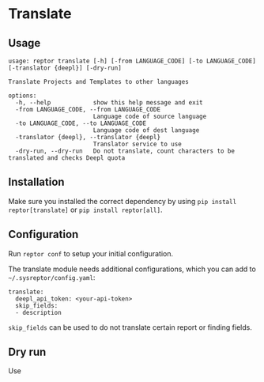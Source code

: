 # Translate

## Usage
```
usage: reptor translate [-h] [-from LANGUAGE_CODE] [-to LANGUAGE_CODE] [-translator {deepl}] [-dry-run]

Translate Projects and Templates to other languages

options:
  -h, --help            show this help message and exit
  -from LANGUAGE_CODE, --from LANGUAGE_CODE
                        Language code of source language
  -to LANGUAGE_CODE, --to LANGUAGE_CODE
                        Language code of dest language
  -translator {deepl}, --translator {deepl}
                        Translator service to use
  -dry-run, --dry-run   Do not translate, count characters to be translated and checks Deepl quota
```

## Installation
Make sure you installed the correct dependency by using `pip install reptor[translate]` or `pip install reptor[all]`.

## Configuration
Run `reptor conf` to setup your initial configuration.

The translate module needs additional configurations, which you can add to `~/.sysreptor/config.yaml`:

```
translate:
  deepl_api_token: <your-api-token>
  skip_fields:
  - description
```

`skip_fields` can be used to do not translate certain report or finding fields.

## Dry run
Use 